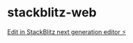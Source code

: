 # stackblitz-web

[Edit in StackBlitz next generation editor ⚡️](https://stackblitz.com/~/github.com/BravoTrevor/stackblitz-web)
